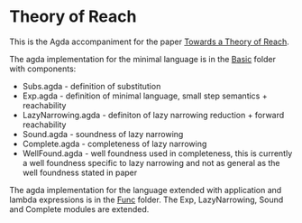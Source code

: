 # Theory of Reach

This is the Agda accompaniment for the paper [Towards a Theory of Reach](http://www.cs.nott.ac.uk/~gmh/reach.pdf).

The agda implementation for the minimal language is in the [Basic](https://github.com/JonFowler/theoryofreach/tree/master/Basic) folder with components:
- Subs.agda - definition of substitution
- Exp.agda - definition of minimal language, small step semantics + reachability
- LazyNarrowing.agda - definiton of lazy narrowing reduction + forward reachability 
- Sound.agda - soundness of lazy narrowing
- Complete.agda - completeness of lazy narrowing
- WellFound.agda - well foundness used in completeness, this is currently a well foundness specific to lazy narrowing and not as general as the well foundness stated in paper

The agda implementation for the language extended with application and lambda expressions is in the [Func](https://github.com/JonFowler/theoryofreach/tree/master/Basic) folder. The Exp, LazyNarrowing, Sound and Complete modules are extended.
